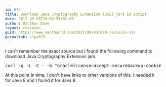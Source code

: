 ```yaml
---
id: 673
title: Download Java Cryptography Extension (JCE) jars in script
date: 2017-09-03T20:09:55+01:00
author: Manthan Dave
layout: revision
guid: https://www.manthanhd.com/2017/09/03/670-revision-v1/
permalink: /?p=673
---
```

I can't remember the exact source but I found the following command to download Java Cryptography Extension jars.
<pre class="lang:sh decode:true">curl -q -L -C - -b "oraclelicense=accept-securebackup-cookie" -o /tmp/jce_policy-8.zip -O http://download.oracle.com/otn-pub/java/jce/8/jce_policy-8.zip \&lt;br&gt;    &amp;&amp; unzip -oj -d /usr/lib/jvm/java-8-openjdk-amd64/jre/lib/security /tmp/jce_policy-8.zip \*/\*.jar \&lt;br&gt;    &amp;&amp; rm /tmp/jce_policy-8.zip</pre>
At this point in time, I don't have links to other versions of this. I needed it for Java 8 and I found it for Java 8.